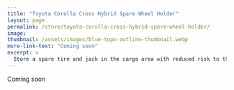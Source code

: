 ```yaml
---
title: "Toyota Corolla Cross Hybrid Spare Wheel Holder"
layout: page
permalink: /store/toyota-corolla-cross-hybrid-spare-wheel-holder/
image: 
thumbnail: /assets/images/blue-topo-outline-thumbnail.webp
more-link-text: "Coming soon"
excerpt: >
  Store a spare tire and jack in the cargo area with reduced risk to the hybrid cables.
---
```


Coming soon
